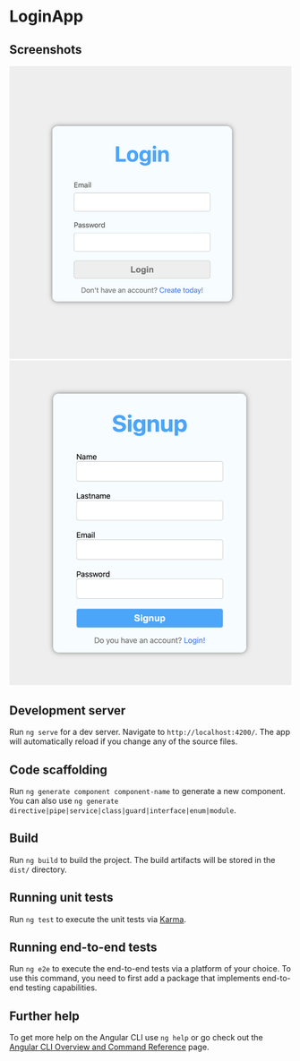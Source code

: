 # LoginApp

## Screenshots

<img src="https://raw.githubusercontent.com/164-orion-innovation-turkey-bootcamp/hafta3-odev-assignment-eyupucmaz/main/login-app/ss-1.png" alt="Ss" style="height: auto; width:900px;"/>
<img src="https://raw.githubusercontent.com/164-orion-innovation-turkey-bootcamp/hafta3-odev-assignment-eyupucmaz/main/login-app/ss-2.png" alt="Ss" style="height: auto; width:900px;"/>


## Development server

Run `ng serve` for a dev server. Navigate to `http://localhost:4200/`. The app will automatically reload if you change any of the source files.

## Code scaffolding

Run `ng generate component component-name` to generate a new component. You can also use `ng generate directive|pipe|service|class|guard|interface|enum|module`.

## Build

Run `ng build` to build the project. The build artifacts will be stored in the `dist/` directory.

## Running unit tests

Run `ng test` to execute the unit tests via [Karma](https://karma-runner.github.io).

## Running end-to-end tests

Run `ng e2e` to execute the end-to-end tests via a platform of your choice. To use this command, you need to first add a package that implements end-to-end testing capabilities.

## Further help

To get more help on the Angular CLI use `ng help` or go check out the [Angular CLI Overview and Command Reference](https://angular.io/cli) page.

